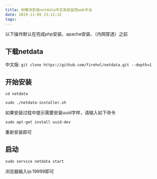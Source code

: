 ```yaml
---
title: 树莓派安装netdata中文系统监控web平台
date: 2019-11-09 23:12:32
tags:
---
```

以下操作默认在完成php安装、apache安装、（内网穿透）之前

## 下载netdata

中文版:
`git clone https://github.com/firehol/netdata.git --depth=1`

## 开始安装

`cd netdata`

`sudo ./netdata-installer.sh`

如果安装过程中提示需要安装uuid字样，请输入如下命令

`sudo apt-get install uuid-dev`

重新安装即可

## 启动

`sudo service netdata start`

浏览器输入ip:19999即可
